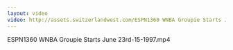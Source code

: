 ```yaml
---
layout: video
video: http://assets.switzerlandwest.com/ESPN1360 WNBA Groupie Starts June 23rd-15-1997.mp4
---
```

ESPN1360 WNBA Groupie Starts June 23rd-15-1997.mp4
